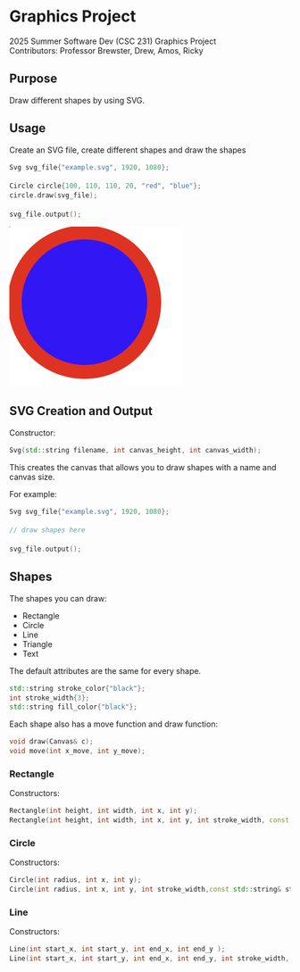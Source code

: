 # Graphics Project
2025 Summer Software Dev (CSC 231) Graphics Project\
Contributors: Professor Brewster, Drew, Amos, Ricky

## Purpose
Draw different shapes by using SVG.

## Usage
Create an SVG file, create different shapes and draw the shapes
```c++
Svg svg_file{"example.svg", 1920, 1080};

Circle circle{100, 110, 110, 20, "red", "blue"};
circle.draw(svg_file);

svg_file.output();
```
![example.png](example.png)

## SVG Creation and Output
Constructor:
```c++
Svg(std::string filename, int canvas_height, int canvas_width);
```
This creates the canvas that allows you to draw shapes with a name and canvas size.

For example:
```c++
Svg svg_file{"example.svg", 1920, 1080}; 

// draw shapes here

svg_file.output();
```

## Shapes
The shapes you can draw:
- Rectangle
- Circle
- Line
- Triangle
- Text

The default attributes are the same for every shape.

```c++
std::string stroke_color{"black"};
int stroke_width{3};
std::string fill_color{"black"};
```
Each shape also has a move function and draw function:
```c++
void draw(Canvas& c);
void move(int x_move, int y_move);
```

### Rectangle
Constructors:
```c++
Rectangle(int height, int width, int x, int y);
Rectangle(int height, int width, int x, int y, int stroke_width, const std::string& stroke_color, const std::string& fill_color);
```
### Circle
Constructors:
```c++
Circle(int radius, int x, int y);
Circle(int radius, int x, int y, int stroke_width,const std::string& stroke_color, const std::string& fill_color);
```

### Line
Constructors:
```c++
Line(int start_x, int start_y, int end_x, int end_y );
Line(int start_x, int start_y, int end_x, int end_y, int stroke_width, const std::string& stroke_color);
```
